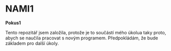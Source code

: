# NAMI1
**Pokus1**

Tento repozitář jsem založila, protože je to součástí mého úkolua taky proto, abych se naučila pracovat s novým programem. Předpokládám, že bude základem pro další úkoly.